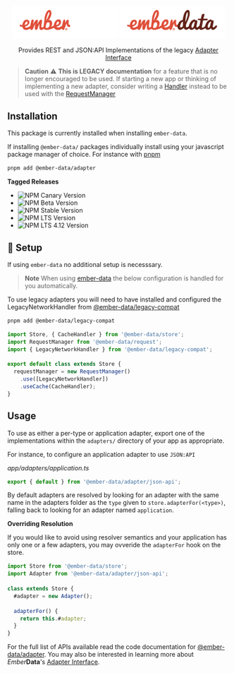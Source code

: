 <p align="center">
  <img
    class="project-logo"
    src="./logos/ember-data-logo-dark.svg#gh-dark-mode-only"
    alt="EmberData Adapter"
    width="240px"
    title="EmberData Adapter"
    />
  <img
    class="project-logo"
    src="./logos/ember-data-logo-light.svg#gh-light-mode-only"
    alt="EmberData Adapter"
    width="240px"
    title="EmberData Adapter"
    />
</p>

<p align="center">Provides REST and JSON:API Implementations of the legacy <a href="https://warp-drive.io/api/@warp-drive/legacy/compat/interfaces/MinimumAdapterInterface">Adapter Interface</a></p>

> **Caution** ⚠️ **This is LEGACY documentation** for a feature that is no longer encouraged to be used.
> If starting a new app or thinking of implementing a new adapter, consider writing a [Handler](https://warp-drive.io/api/@warp-drive/core/request/interfaces/Handler)
> instead to be used with the [RequestManager](https://warp-drive.io/api/@warp-drive/core/classes/RequestManager)

## Installation

This package is currently installed when installing `ember-data`.

If installing `@ember-data/` packages individually install using your javascript package manager of choice. For instance with [pnpm](https://pnpm.io/)

```sh
pnpm add @ember-data/adapter
```

**Tagged Releases**

- ![NPM Canary Version](https://img.shields.io/npm/v/%40ember-data/adapter/canary?label=%40canary&color=FFBF00)
- ![NPM Beta Version](https://img.shields.io/npm/v/%40ember-data/adapter/beta?label=%40beta&color=ff00ff)
- ![NPM Stable Version](https://img.shields.io/npm/v/%40ember-data/adapter/latest?label=%40latest&color=90EE90)
- ![NPM LTS Version](https://img.shields.io/npm/v/%40ember-data/adapter/lts?label=%40lts&color=0096FF)
- ![NPM LTS 4.12 Version](https://img.shields.io/npm/v/%40ember-data/adapter/lts-4-12?label=%40lts-4-12&color=bbbbbb)


## 🚀 Setup

If using `ember-data` no additional setup is necesssary.

> **Note**
> When using [ember-data](https://github.com/emberjs/data/blob/main/packages/-ember-data) the below
> configuration is handled for you automatically.

To use legacy adapters you will need to have installed and configured the LegacyNetworkHandler from [@ember-data/legacy-compat](https://github.com/emberjs/data/blob/main/packages/-ember-data)

```sh
pnpm add @ember-data/legacy-compat
```

```ts
import Store, { CacheHandler } from '@ember-data/store';
import RequestManager from '@ember-data/request';
import { LegacyNetworkHandler } from '@ember-data/legacy-compat';

export default class extends Store {
  requestManager = new RequestManager()
    .use([LegacyNetworkHandler])
    .useCache(CacheHandler);
}
```


## Usage

To use as either a per-type or application adapter, export one of the
implementations within the `adapters/` directory of your app as appropriate.

For instance, to configure an application adapter to use `JSON:API`


*app/adapters/application.ts*
```ts
export { default } from '@ember-data/adapter/json-api';
```

By default adapters are resolved by looking for an adapter with the same name in the adapters folder as the `type` given to `store.adapterFor(<type>)`, falling back to looking for an adapter named `application`.

**Overriding Resolution**

If you would like to avoid using resolver semantics and your application has only one or a few adapters, you may ovveride the `adapterFor` hook on the store.

```ts
import Store from '@ember-data/store';
import Adapter from '@ember-data/adapter/json-api';

class extends Store {
  #adapter = new Adapter();

  adapterFor() {
    return this.#adapter;
  }
}
```


For the full list of APIs available read the code documentation for [@ember-data/adapter](https://api.emberjs.com/ember-data/release/modules/@ember-data%2Fadapter). You may also be interested in learning more about *Ember***Data**'s [Adapter Interface](https://api.emberjs.com/ember-data/release/classes/%3CInterface%3E%20Adapter).
